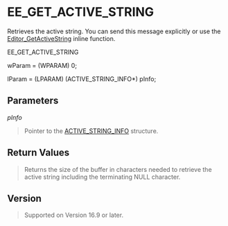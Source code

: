 # EE\_GET\_ACTIVE\_STRING

Retrieves the active string. You can send this message
explicitly or use the [Editor\_GetActiveString](../macro/editor_getactivestring) inline function.

EE\_GET\_ACTIVE\_STRING

wParam = (WPARAM) 0;

lParam = (LPARAM) (ACTIVE\_STRING\_INFO\*) pInfo;

## Parameters

_pInfo_

> Pointer to the [ACTIVE\_STRING\_INFO](../structure/active_string_info) structure.

## Return Values

> Returns the size of the buffer in characters needed to retrieve the active string including the terminating NULL character.

## Version

> Supported on Version 16.9 or later.
